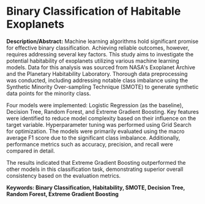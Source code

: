# Binary Classification of Habitable Exoplanets

**Description/Abstract:**
Machine learning algorithms hold significant promise for effective binary classification. Achieving reliable outcomes, however, requires addressing several key factors. This study aims to investigate the potential habitability of exoplanets utilizing various machine learning models. Data for this analysis was sourced from NASA's Exoplanet Archive and the Planetary Habitability Laboratory. Thorough data preprocessing was conducted, including addressing notable class imbalance using the Synthetic Minority Over-sampling Technique (SMOTE) to generate synthetic data points for the minority class.

Four models were implemented: Logistic Regression (as the baseline), Decision Tree, Random Forest, and Extreme Gradient Boosting. Key features were identified to reduce model complexity based on their influence on the target variable. Hyperparameter tuning was performed using Grid Search for optimization. The models were primarily evaluated using the macro average F1 score due to the significant class imbalance. Additionally, performance metrics such as accuracy, precision, and recall were compared in detail. 

The results indicated that Extreme Gradient Boosting outperformed the other models in this classification task, demonstrating superior overall consistency based on the evaluation metrics. 

**Keywords: Binary Classification, Habitability, SMOTE, Decision Tree, Random Forest, Extreme Gradient Boosting**
